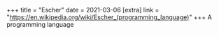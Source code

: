 +++
title = "Escher"
date = 2021-03-06
[extra]
link = "https://en.wikipedia.org/wiki/Escher_(programming_language)"
+++
A programming language

